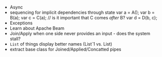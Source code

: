 - Async
- sequencing for implicit dependencies through state
	var a = A();
	var b = B(a); 
	var c = C(a); // is it important that C comes *after* B?
	var d = D(b, c);
- Exceptions
- Learn about Apache Beam
- Join/Apply when one side never provides an input - does the system stall?
- `List` of things display better names (List`1 vs. List<int>)
- extract base class for Joined/Applied/Concatted pipes

